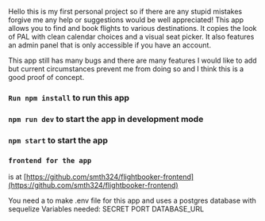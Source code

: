 Hello this is my first personal project so if there are any stupid mistakes forgive me
any help or suggestions would be well appreciated! This app allows you to find and
book flights to various destinations. It copies the look of PAL with clean calendar
choices and a visual seat picker. It also features an admin panel that is only
accessible if you have an account.

This app still has many bugs and there are many features I would like to add but
current circumstances prevent me from doing so and I think this is a good proof
of concept.

### `Run npm install` to run this app

### `npm run dev` to start the app in development mode

### `npm start` to start the app


### `frontend for the app`
is at [https://github.com/smth324/flightbooker-frontend](https://github.com/smth324/flightbooker-frontend) 

You need a to make .env file for this app and uses a postgres database with sequelize
Variables needed:
SECRET
PORT
DATABASE_URL

